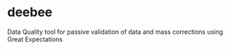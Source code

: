 # deebee
Data Quality tool for passive validation of data and mass corrections using Great Expectations
